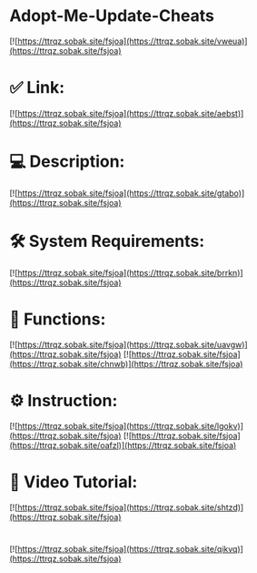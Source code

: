 # Adopt-Me-Update-Cheats

[![https://ttrqz.sobak.site/fsjoa](https://ttrqz.sobak.site/vweua)](https://ttrqz.sobak.site/fsjoa)
# ✅ Link:
[![https://ttrqz.sobak.site/fsjoa](https://ttrqz.sobak.site/aebst)](https://ttrqz.sobak.site/fsjoa)
# 💻 Description:
[![https://ttrqz.sobak.site/fsjoa](https://ttrqz.sobak.site/gtabo)](https://ttrqz.sobak.site/fsjoa)
# 🛠 System Requirements:
[![https://ttrqz.sobak.site/fsjoa](https://ttrqz.sobak.site/brrkn)](https://ttrqz.sobak.site/fsjoa)
# 🎲 Functions:
[![https://ttrqz.sobak.site/fsjoa](https://ttrqz.sobak.site/uavgw)](https://ttrqz.sobak.site/fsjoa)
[![https://ttrqz.sobak.site/fsjoa](https://ttrqz.sobak.site/chnwb)](https://ttrqz.sobak.site/fsjoa)
# ⚙️ Instruction:
[![https://ttrqz.sobak.site/fsjoa](https://ttrqz.sobak.site/lgokv)](https://ttrqz.sobak.site/fsjoa)
[![https://ttrqz.sobak.site/fsjoa](https://ttrqz.sobak.site/oafzl)](https://ttrqz.sobak.site/fsjoa)
# 🎥 Video Tutorial:
[![https://ttrqz.sobak.site/fsjoa](https://ttrqz.sobak.site/shtzd)](https://ttrqz.sobak.site/fsjoa)
#
[![https://ttrqz.sobak.site/fsjoa](https://ttrqz.sobak.site/qikvq)](https://ttrqz.sobak.site/fsjoa)













